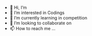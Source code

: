 - 👋 Hi, I’m
- 👀 I’m interested in Codings
- 🌱 I’m currently learning in competition
- 💞️ I’m looking to collaborate on 
- 📫 How to reach me ...

<!---
cehacker/cehacker is a ✨ special ✨ repository because its `README.md` (this file) appears on your GitHub profile.
You can click the Preview link to take a look at your changes.
--->
